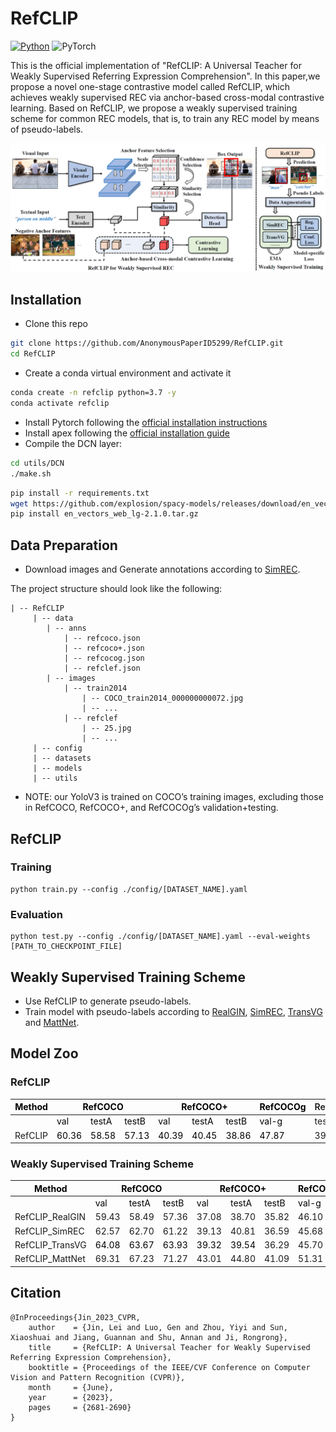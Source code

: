 # RefCLIP
[![Python](https://img.shields.io/badge/python-blue.svg)](https://www.python.org/)
![PyTorch](https://img.shields.io/badge/pytorch-%237732a8)



This is the official implementation of "RefCLIP: A Universal Teacher for 
Weakly Supervised Referring Expression Comprehension".
In this paper,we propose a novel one-stage contrastive model called
RefCLIP, which achieves weakly supervised REC via anchor-based cross-modal contrastive learning.
Based on RefCLIP, we propose a weakly supervised
training scheme for common REC models, that is, to
train any REC model by means of pseudo-labels.

<p align="center">
	<img src="./misc/RefCLIP.png" width="1000">
</p>

## Installation
- Clone this repo
```bash
git clone https://github.com/AnonymousPaperID5299/RefCLIP.git
cd RefCLIP
```

- Create a conda virtual environment and activate it
```bash
conda create -n refclip python=3.7 -y
conda activate refclip
```
- Install Pytorch following the [official installation instructions](https://pytorch.org/get-started/locally/)
- Install apex  following the [official installation guide](https://github.com/NVIDIA/apex)
- Compile the DCN layer:

```bash
cd utils/DCN
./make.sh
```

```bash
pip install -r requirements.txt
wget https://github.com/explosion/spacy-models/releases/download/en_vectors_web_lg-2.1.0/en_vectors_web_lg-2.1.0.tar.gz -O en_vectors_web_lg-2.1.0.tar.gz
pip install en_vectors_web_lg-2.1.0.tar.gz
```

## Data Preparation

- Download images and Generate annotations according to [SimREC](https://github.com/luogen1996/SimREC/blob/main/DATA_PRE_README.md).

The project structure should look like the following:

```
| -- RefCLIP
     | -- data
        | -- anns
            | -- refcoco.json
            | -- refcoco+.json
            | -- refcocog.json
            | -- refclef.json
        | -- images
            | -- train2014
                | -- COCO_train2014_000000000072.jpg
                | -- ...
            | -- refclef
                | -- 25.jpg
                | -- ...
     | -- config
     | -- datasets
     | -- models
     | -- utils
```
- NOTE: our YoloV3 is trained on COCO’s training images, 
excluding those in RefCOCO, RefCOCO+, and RefCOCOg’s validation+testing. 


## RefCLIP

### Training
```
python train.py --config ./config/[DATASET_NAME].yaml
```

### Evaluation
```
python test.py --config ./config/[DATASET_NAME].yaml --eval-weights [PATH_TO_CHECKPOINT_FILE]
```

## Weakly Supervised Training Scheme
- Use RefCLIP to generate pseudo-labels. 
- Train model with pseudo-labels according to 
[RealGIN](https://github.com/luogen1996/SimREC), 
[SimREC](https://github.com/luogen1996/SimREC),
[TransVG](https://github.com/djiajunustc/TransVG) 
and [MattNet](https://github.com/lichengunc/MAttNet). 


## Model Zoo

### RefCLIP
<table class="tg" style="undefined;table-layout: fixed">
<colgroup>
<col style="width: 140px">
<col style="width: 60px">
<col style="width: 60px">
<col style="width: 60px">
<col style="width: 60px">
<col style="width: 60px">
<col style="width: 60px">
<col style="width: 100px">
<col style="width: 100px">
</colgroup>
<thead>
  <tr>
    <th class="tg-7btt"><span style="color:#000">Method</span></th>
    <th class="tg-7btt" colspan="3"><span style="color:#000">RefCOCO</span></th>
    <th class="tg-7btt" colspan="3"><span style="color:#000">RefCOCO+</span></th>
    <th class="tg-7btt"><span style="color:#000">RefCOCOg</span></th>
    <th class="tg-twlt"><span style="font-weight:600">ReferItGame</span></th>
  </tr>
</thead>
<tbody>
  <tr>
    <td class="tg-c3ow"></td>
    <td class="tg-c3ow"><span style="color:#000">val</span></td>
    <td class="tg-c3ow"><span style="color:#000"> testA</span></td>
    <td class="tg-c3ow"><span style="color:#000">testB</span></td>
    <td class="tg-c3ow"><span style="color:#000">val</span></td>
    <td class="tg-c3ow"><span style="color:#000"> testA</span></td>
    <td class="tg-c3ow"><span style="color:#000">testB</span></td>
    <td class="tg-c3ow"><span style="color:#000">val-g</span></td>
    <td class="tg-c3ow">test</td>
  </tr>
  <tr>
    <td class="tg-c3ow">RefCLIP</td>
    <td class="tg-c3ow"><span style="color:#000">60.36</span></td>
    <td class="tg-c3ow"><span style="color:#000">58.58</span></td>
    <td class="tg-c3ow"><span style="color:#000">57.13</span></td>
    <td class="tg-c3ow"><span style="color:#000">40.39</span></td>
    <td class="tg-c3ow"><span style="color:#000">40.45</span></td>
    <td class="tg-c3ow"><span style="color:#000">38.86</span></td>
    <td class="tg-c3ow"><span style="color:#000">47.87</span></td>
    <td class="tg-c3ow">39.58</td>
  </tr>
</tbody>
</table>

### Weakly Supervised Training Scheme

<table class="tg" style="undefined;table-layout: fixed">
<colgroup>
<col style="width: 140px">
<col style="width: 60px">
<col style="width: 60px">
<col style="width: 60px">
<col style="width: 60px">
<col style="width: 60px">
<col style="width: 60px">
<col style="width: 100px">
<col style="width: 100px">
</colgroup>
<thead>
  <tr>
    <th class="tg-7btt"><span style="color:#000">Method</span></th>
    <th class="tg-7btt" colspan="3"><span style="color:#000">RefCOCO</span></th>
    <th class="tg-7btt" colspan="3"><span style="color:#000">RefCOCO+</span></th>
    <th class="tg-7btt"><span style="color:#000">RefCOCOg</span></th>
    <th class="tg-twlt"><span style="font-weight:600">ReferItGame</span></th>
  </tr>
</thead>
<tbody>
  <tr>
    <td class="tg-c3ow"></td>
    <td class="tg-c3ow"><span style="color:#000">val</span></td>
    <td class="tg-c3ow"><span style="color:#000"> testA</span></td>
    <td class="tg-c3ow"><span style="color:#000">testB</span></td>
    <td class="tg-c3ow"><span style="color:#000">val</span></td>
    <td class="tg-c3ow"><span style="color:#000"> testA</span></td>
    <td class="tg-c3ow"><span style="color:#000">testB</span></td>
    <td class="tg-c3ow"><span style="color:#000">val-g</span></td>
    <td class="tg-c3ow">test</td>
  </tr>
  <tr>
    <td class="tg-0pky">RefCLIP_RealGIN</td>
    <td class="tg-c3ow">59.43</td>
    <td class="tg-c3ow">58.49</td>
    <td class="tg-c3ow">57.36</td>
    <td class="tg-c3ow">37.08</td>
    <td class="tg-c3ow">38.70</td>
    <td class="tg-c3ow">35.82</td>
    <td class="tg-c3ow">46.10</td>
    <td class="tg-c3ow">37.56</td>
  </tr>
  <tr>
    <td class="tg-0pky">RefCLIP_SimREC</td>
    <td class="tg-c3ow">62.57</td>
    <td class="tg-c3ow">62.70</td>
    <td class="tg-c3ow">61.22</td>
    <td class="tg-c3ow">39.13</td>
    <td class="tg-c3ow">40.81</td>
    <td class="tg-c3ow">36.59</td>
    <td class="tg-c3ow">45.68</td>
    <td class="tg-c3ow">42.33</td>
  </tr>
  <tr>
    <td class="tg-0pky">RefCLIP_TransVG</td>
    <td class="tg-c3ow"><span style="color:#000">64.08</span></td>
    <td class="tg-c3ow"><span style="color:#000">63.67</span></td>
    <td class="tg-c3ow"><span style="color:#000">63.93</span></td>
    <td class="tg-c3ow"><span style="color:#000">39.32</span></td>
    <td class="tg-c3ow"><span style="color:#000">39.54</span></td>
    <td class="tg-c3ow">36.29</td>
    <td class="tg-c3ow">45.70</td>
    <td class="tg-c3ow">42.64</td>
  </tr>
  <tr>
    <td class="tg-0pky">RefCLIP_MattNet</td>
    <td class="tg-c3ow">69.31</td>
    <td class="tg-c3ow">67.23</td>
    <td class="tg-c3ow">71.27</td>
    <td class="tg-c3ow">43.01</td>
    <td class="tg-c3ow">44.80</td>
    <td class="tg-c3ow">41.09</td>
    <td class="tg-c3ow">51.31</td>
    <td class="tg-c3ow">-</td>
  </tr>
</tbody>
</table>

## Citation
```
@InProceedings{Jin_2023_CVPR,
    author    = {Jin, Lei and Luo, Gen and Zhou, Yiyi and Sun, Xiaoshuai and Jiang, Guannan and Shu, Annan and Ji, Rongrong},
    title     = {RefCLIP: A Universal Teacher for Weakly Supervised Referring Expression Comprehension},
    booktitle = {Proceedings of the IEEE/CVF Conference on Computer Vision and Pattern Recognition (CVPR)},
    month     = {June},
    year      = {2023},
    pages     = {2681-2690}
}
```
